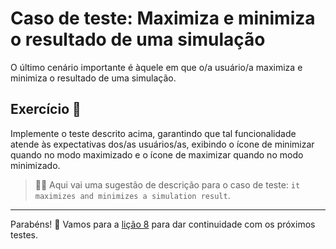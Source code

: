 # Caso de teste: Maximiza e minimiza o resultado de uma simulação

O último cenário importante é àquele em que o/a usuário/a maximiza e minimiza o resultado de uma simulação.

## Exercício 🎯

Implemente o teste descrito acima, garantindo que tal funcionalidade atende às expectativas dos/as usuários/as, exibindo o ícone de minimizar quando no modo maximizado e o ícone de maximizar quando no modo minimizado.

> 🧑‍🏫 Aqui vai uma sugestão de descrição para o caso de teste: `it maximizes and minimizes a simulation result`.

___

Parabéns! 🎉 Vamos para a [lição 8](./08.md) para dar continuidade com os próximos testes.
